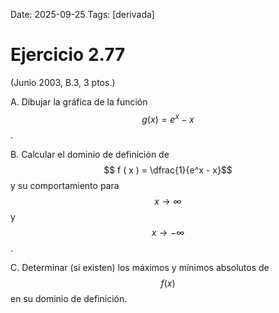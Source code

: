 Date: 2025-09-25
Tags: [derivada]

# Ejercicio 2.77

 (Junio 2003, B.3, 3 ptos.)

A.    Dibujar la gráfica de la función  $$ g ( x ) = e^x - x$$  .

B.    Calcular el dominio de definición de  $$ f ( x ) =  \dfrac{1}{e^x - x}$$   y su comportamiento para  $$ x  \rightarrow \infty$$   y  $$ x \rightarrow  -  \infty$$  .

C.    Determinar (si existen) los máximos y mínimos absolutos de  $$ f( x )$$   en su dominio de definición.

